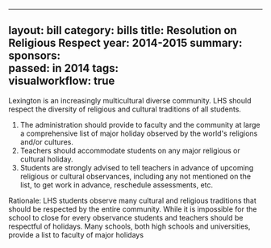 ---  
 layout:         bill
 category:       bills
 title:          Resolution on Religious Respect
 year:           2014-2015
 summary:        
 sponsors:       
 passed:         in 2014
 tags:           
 visualworkflow: true
 ---
 
 Lexington is an increasingly multicultural diverse community.  LHS should respect the diversity of religious and cultural traditions of all students.
 
 1.  The administration should provide to faculty and the community at large a comprehensive list of major holiday observed by the world's religions and/or cultures.
 2.  Teachers should accommodate students on any major religious or cultural holiday.
 3.  Students are strongly advised to tell teachers in advance of upcoming religious or cultural observances, including any not mentioned on the list, to get work in advance, reschedule assessments, etc.
 
 Rationale:
 LHS students observe many cultural and religious traditions that should be respected by the entire community.  While it is impossible for the school to close for every observance students and teachers should be respectful of holidays. Many schools, both high schools and universities, provide a list to faculty of major holidays
